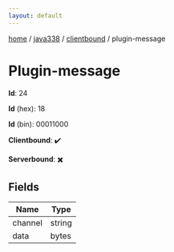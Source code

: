 ```yaml
---
layout: default
---
```


[home](/)  /  [java338](/protocol/java338)  /  [clientbound](/protocol/java338/clientbound)  /  plugin-message

# Plugin-message

**Id**: 24

**Id** (hex): 18

**Id** (bin): 00011000

**Clientbound**: ✔️

**Serverbound**: ✖️

## Fields

Name | Type
---|---
channel | string
data | bytes

